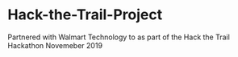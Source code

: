 # Hack-the-Trail-Project
Partnered with Walmart Technology to as part of the Hack the Trail  Hackathon Novemeber 2019
